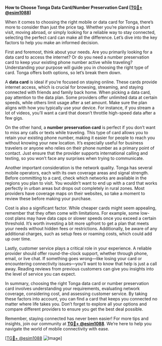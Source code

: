 **How to Choose Tonga Data Card/Number Preservation Card [[TG💪+ @esim1088](https://t.me/s/esim1088)]**

When it comes to choosing the right mobile or data card for Tonga, there’s more to consider than just the price tag. Whether you’re planning a short visit, moving abroad, or simply looking for a reliable way to stay connected, selecting the perfect card can make all the difference. Let’s dive into the key factors to help you make an informed decision.

First and foremost, think about your needs. Are you primarily looking for a data card to access the internet? Or do you need a number preservation card to keep your existing phone number active while traveling? Understanding your purpose will guide you in choosing the right type of card. Tonga offers both options, so let’s break them down.

A **data card** is ideal if you’re focused on staying online. These cards provide internet access, which is crucial for browsing, streaming, and staying connected with friends and family back home. When picking a data card, pay attention to the data plan. Some providers offer unlimited data at certain speeds, while others limit usage after a set amount. Make sure the plan aligns with how you typically use your device. For instance, if you stream a lot of videos, you’ll want a card that doesn’t throttle high-speed data after a few gigs.

On the other hand, a **number preservation card** is perfect if you don’t want to miss any calls or texts while traveling. This type of card allows you to retain your existing phone number, making it easier for people to reach you without knowing your new location. It’s especially useful for business travelers or anyone who relies on their phone number as a primary point of contact. Just ensure that the provider supports international calling and texting, so you won’t face any surprises when trying to communicate.

Another important consideration is the network quality. Tonga has several mobile operators, each with its own coverage areas and signal strength. Before committing to a card, check which networks are available in the regions you plan to visit. You wouldn’t want to end up with a card that works perfectly in urban areas but drops out completely in rural zones. Most providers have coverage maps on their websites, so take a moment to review these before making your purchase.

Cost is also a significant factor. While cheaper cards might seem appealing, remember that they often come with limitations. For example, some low-cost plans may have data caps or slower speeds once you exceed a certain threshold. It’s worth investing a bit more upfront to get a plan that meets your needs without hidden fees or restrictions. Additionally, be aware of any additional charges, such as setup fees or roaming costs, which could add up over time.

Lastly, customer service plays a critical role in your experience. A reliable provider should offer round-the-clock support, whether through phone, email, or live chat. If something goes wrong—like losing your card or encountering connectivity issues—you’ll want to know that help is just a call away. Reading reviews from previous customers can give you insights into the level of service you can expect.

In summary, choosing the right Tonga data card or number preservation card involves understanding your requirements, evaluating network coverage, considering cost, and assessing customer service. By taking these factors into account, you can find a card that keeps you connected no matter where life takes you. Don’t forget to explore all your options and compare different providers to ensure you get the best deal possible.

Remember, staying connected has never been easier! For more tips and insights, join our community at **[TG💪+ @esim1088](https://t.me/s/esim1088)**. We’re here to help you navigate the world of mobile connectivity with ease.

[[TG💪+ @esim1088](https://t.me/s/esim1088) ![Image](https://i.postimg.cc/Y0z9fWf4/image.png)]